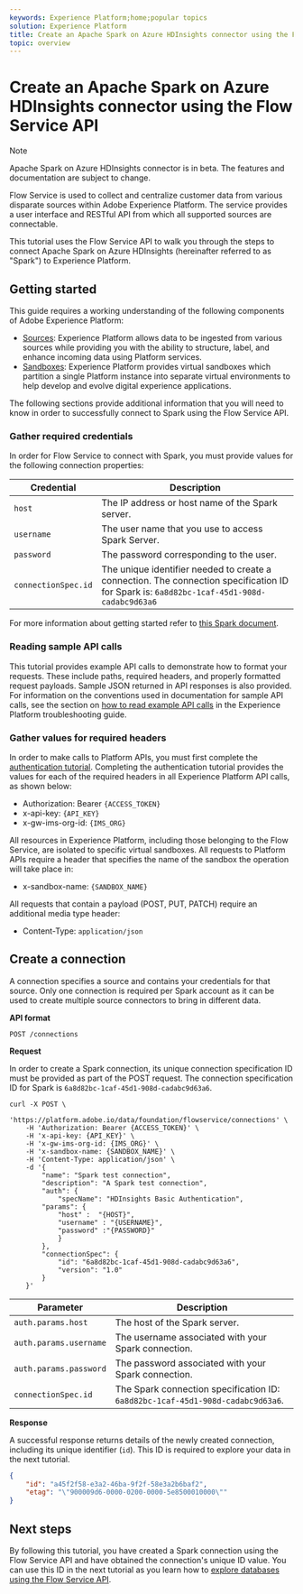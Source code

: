```yaml
---
keywords: Experience Platform;home;popular topics
solution: Experience Platform
title: Create an Apache Spark on Azure HDInsights connector using the Flow Service API
topic: overview
---
```


# Create an Apache Spark on Azure HDInsights connector using the Flow Service API

>[!NOTE]
>Apache Spark on Azure HDInsights connector is in beta. The features and documentation are subject to change.

Flow Service is used to collect and centralize customer data from various disparate sources within Adobe Experience Platform. The service provides a user interface and RESTful API from which all supported sources are connectable.

This tutorial uses the Flow Service API to walk you through the steps to connect Apache Spark on Azure HDInsights (hereinafter referred to as "Spark") to Experience Platform.

## Getting started

This guide requires a working understanding of the following components of Adobe Experience Platform:

*   [Sources](../../../../home.md): Experience Platform allows data to be ingested from various sources while providing you with the ability to structure, label, and enhance incoming data using Platform services.
*   [Sandboxes](../../../../../sandboxes/home.md): Experience Platform provides virtual sandboxes which partition a single Platform instance into separate virtual environments to help develop and evolve digital experience applications.

The following sections provide additional information that you will need to know in order to successfully connect to Spark using the Flow Service API.

### Gather required credentials

In order for Flow Service to connect with Spark, you must provide values for the following connection properties:

| Credential | Description |
| ---------- | ----------- |
| `host` | The IP address or host name of the Spark server. |
| `username` | The user name that you use to access Spark Server. |
| `password` | The password corresponding to the user. |
| `connectionSpec.id` | The unique identifier needed to create a connection. The connection specification ID for Spark is: `6a8d82bc-1caf-45d1-908d-cadabc9d63a6` |

For more information about getting started refer to [this Spark document](https://docs.microsoft.com/en-us/azure/hdinsight/spark/apache-spark-overview).

### Reading sample API calls

This tutorial provides example API calls to demonstrate how to format your requests. These include paths, required headers, and properly formatted request payloads. Sample JSON returned in API responses is also provided. For information on the conventions used in documentation for sample API calls, see the section on [how to read example API calls](../../../../../landing/troubleshooting.md#how-do-i-format-an-api-request) in the Experience Platform troubleshooting guide.

### Gather values for required headers

In order to make calls to Platform APIs, you must first complete the [authentication tutorial](../../../../../tutorials/authentication.md). Completing the authentication tutorial provides the values for each of the required headers in all Experience Platform API calls, as shown below:

*   Authorization: Bearer `{ACCESS_TOKEN}`
*   x-api-key: `{API_KEY}`
*   x-gw-ims-org-id: `{IMS_ORG}`

All resources in Experience Platform, including those belonging to the Flow Service, are isolated to specific virtual sandboxes. All requests to Platform APIs require a header that specifies the name of the sandbox the operation will take place in:

*   x-sandbox-name: `{SANDBOX_NAME}`

All requests that contain a payload (POST, PUT, PATCH) require an additional media type header:

*   Content-Type: `application/json`

## Create a connection

A connection specifies a source and contains your credentials for that source. Only one connection is required per Spark account as it can be used to create multiple source connectors to bring in different data.

**API format**

```http
POST /connections
```

**Request**

In order to create a Spark connection, its unique connection specification ID must be provided as part of the POST request. The connection specification ID for Spark is `6a8d82bc-1caf-45d1-908d-cadabc9d63a6`.

```shell
curl -X POST \
    'https://platform.adobe.io/data/foundation/flowservice/connections' \
    -H 'Authorization: Bearer {ACCESS_TOKEN}' \
    -H 'x-api-key: {API_KEY}' \
    -H 'x-gw-ims-org-id: {IMS_ORG}' \
    -H 'x-sandbox-name: {SANDBOX_NAME}' \
    -H 'Content-Type: application/json' \
    -d '{
        "name": "Spark test connection",
        "description": "A Spark test connection",
        "auth": {
            "specName": "HDInsights Basic Authentication",
        "params": {
            "host" :  "{HOST}",
            "username" : "{USERNAME}",
            "password" :"{PASSWORD}"
            }
        },
        "connectionSpec": {
            "id": "6a8d82bc-1caf-45d1-908d-cadabc9d63a6",
            "version": "1.0"
        }
    }'
```

| Parameter | Description |
| --------- | ----------- |
| `auth.params.host` | The host of the Spark server. |
| `auth.params.username` | The username associated with your Spark connection. |
| `auth.params.password` | The password associated with your Spark connection. |
| `connectionSpec.id` | The Spark connection specification ID: `6a8d82bc-1caf-45d1-908d-cadabc9d63a6`. |

**Response**

A successful response returns details of the newly created connection, including its unique identifier (`id`). This ID is required to explore your data in the next tutorial.

```json
{
    "id": "a45f2f58-e3a2-46ba-9f2f-58e3a2b6baf2",
    "etag": "\"900009d6-0000-0200-0000-5e8500010000\""
}
```

## Next steps

By following this tutorial, you have created a Spark connection using the Flow Service API and have obtained the connection's unique ID value. You can use this ID in the next tutorial as you learn how to [explore databases using the Flow Service API](../../explore/database-nosql.md).